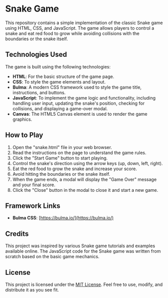 # Snake Game

This repository contains a simple implementation of the classic Snake game using HTML, CSS, and JavaScript. The game allows players to control a snake and eat red food to grow while avoiding collisions with the boundaries or the snake itself.

## Technologies Used

The game is built using the following technologies:

- **HTML**: For the basic structure of the game page.
- **CSS**: To style the game elements and layout.
- **Bulma**: A modern CSS framework used to style the game title, instructions, and buttons.
- **JavaScript**: To implement the game logic and functionality, including handling user input, updating the snake's position, checking for collisions, and displaying a game-over modal.
- **Canvas**: The HTML5 Canvas element is used to render the game graphics.

## How to Play

1. Open the "snake.html" file in your web browser.
2. Read the instructions on the page to understand the game rules.
3. Click the "Start Game" button to start playing.
4. Control the snake's direction using the arrow keys (up, down, left, right).
5. Eat the red food to grow the snake and increase your score.
6. Avoid hitting the boundaries or the snake itself.
7. When the game ends, a modal will display the "Game Over" message and your final score.
8. Click the "Close" button in the modal to close it and start a new game.

## Framework Links

- **Bulma CSS**: [https://bulma.io/](https://bulma.io/)

## Credits

This project was inspired by various Snake game tutorials and examples available online. The JavaScript code for the Snake game was written from scratch based on the basic game mechanics.

## License

This project is licensed under the [MIT License](LICENSE). Feel free to use, modify, and distribute it as you see fit.

